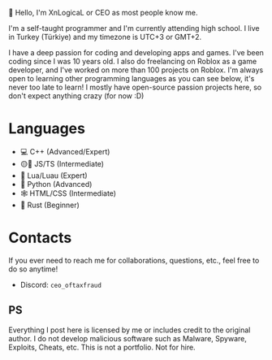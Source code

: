 :wave: Hello, I'm XnLogicaL or CEO as most people know me.

I'm a self-taught programmer and I'm currently attending high school.
I live in Turkey (Türkiye) and my timezone is UTC+3 or GMT+2.


I have a deep passion for coding and developing apps and games. I've been coding since I was 10 years old.
I also do freelancing on Roblox as a game developer, and I've worked on more than 100 projects on Roblox.
I'm always open to learning other programming languages as you can see below, it's never too late to learn!
I mostly have open-source passion projects here, so don't expect anything crazy (for now :D)

# Languages
- 💻 C++ (Advanced/Expert)
- 🟡🔵 JS/TS (Intermediate)
- 🌙 Lua/Luau (Expert)
- :snake: Python (Advanced)
- 🕸️ HTML/CSS (Intermediate)
- 🦀 Rust (Beginner)

# Contacts
If you ever need to reach me for collaborations, questions, etc., feel free to do so anytime!
- Discord: `ceo_oftaxfraud`

## PS
Everything I post here is licensed by me or includes credit to the original author. I do not develop malicious software such as Malware, Spyware, Exploits, Cheats, etc. This is not a portfolio. Not for hire.
